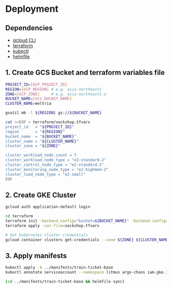 # Deployment

## Dependencies

- [gcloud CLI](https://cloud.google.com/sdk/gcloud)
- [terraform](https://github.com/hashicorp/terraform)
- [kubectl](https://kubernetes.io/docs/tasks/tools/)
- [helmfile](https://github.com/helmfile/helmfile)

## 1. Create GCS Bucket and terraform variables file

```bash
PROJECT_ID=[GCP_PROJECT_ID]
REGION=[GCP_REGION] # e.g. asia-northeast1
ZONE=[GCP_ZONE]     # e.g. asia-northeast1-a
BUCKET_NAME=[GCS_BUCKET_NAME]
CLUSTER_NAME=meltria

gsutil mb -l ${REGION} gs://${BUCKET_NAME}

cat <<EOF > terraform/sockshop.tfvars
project_id   = "${PROJECT_ID}"
region       = "${REGION}"
bucket_name  = "${BUCKET_NAME}"
cluster_name = "${CLUSTER_NAME}"
cluster_zone = "${ZONE}"

cluster_workload_node_count = 7
cluster_workload_node_type = "e2-standard-2"
cluster_control_node_type = "e2-standard-2"
cluster_monitoring_node_type = "e2-highmem-2"
cluster_load_node_type = "e2-small"
EOF
```

## 2. Create GKE Cluster

```bash
gcloud auth application-default login

cd terraform
terraform init -backend-config="bucket=${BUCKET_NAME}" -backend-config="prefix=terraform/state"
terraform apply -var-file=sockshop.tfvars

# Get kubernetes cluster credentials
gcloud container clusters get-credentials --zone ${ZONE} ${CLUSTER_NAME}
```

## 3. Apply manifests

```bash
kubectl apply -k ../manifests/train-ticket-base
kubectl annotate serviceaccount --namespace litmus argo-chaos iam.gke.io/gcp-service-account=${CLUSTER_NAME}@${PROJECT_ID}-sa.iam.gserviceaccount.com

(cd ../manifests/train-ticket-base && helmfile sync)
```
